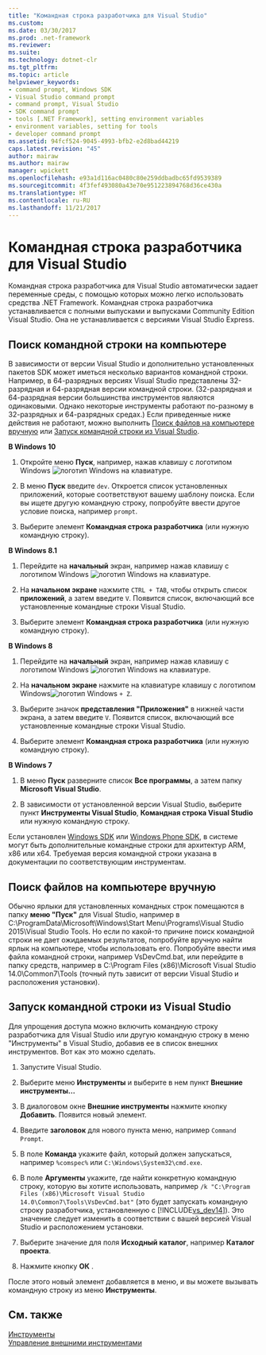 ```yaml
---
title: "Командная строка разработчика для Visual Studio"
ms.custom: 
ms.date: 03/30/2017
ms.prod: .net-framework
ms.reviewer: 
ms.suite: 
ms.technology: dotnet-clr
ms.tgt_pltfrm: 
ms.topic: article
helpviewer_keywords:
- command prompt, Windows SDK
- Visual Studio command prompt
- command prompt, Visual Studio
- SDK command prompt
- tools [.NET Framework], setting environment variables
- environment variables, setting for tools
- developer command prompt
ms.assetid: 94fcf524-9045-4993-bfb2-e2d8bad44219
caps.latest.revision: "45"
author: mairaw
ms.author: mairaw
manager: wpickett
ms.openlocfilehash: e93a1d116ac0480c80e259ddbadbc65fd9539389
ms.sourcegitcommit: 4f3fef493080a43e70e951223894768d36ce430a
ms.translationtype: HT
ms.contentlocale: ru-RU
ms.lasthandoff: 11/21/2017
---
```

# <a name="developer-command-prompt-for-visual-studio"></a>Командная строка разработчика для Visual Studio
Командная строка разработчика для Visual Studio автоматически задает переменные среды, с помощью которых можно легко использовать средства .NET Framework. Командная строка разработчика устанавливается с полными выпусками и выпусками Community Edition Visual Studio. Она не устанавливается с версиями Visual Studio Express.  
  
<a name="find"></a>   
## <a name="searching-for-the-command-prompt-on-your-machine"></a>Поиск командной строки на компьютере  
 В зависимости от версии Visual Studio и дополнительно установленных пакетов SDK может иметься несколько вариантов командной строки. Например, в 64-разрядных версиях Visual Studio представлены 32-разрядная и 64-разрядная версии командной строки. (32-разрядная и 64-разрядная версии большинства инструментов являются одинаковыми. Однако некоторые инструменты работают по-разному в 32-разрядных и 64-разрядных средах.) Если приведенные ниже действия не работают, можно выполнить [Поиск файлов на компьютере вручную](#alternative) или [Запуск командной строки из Visual Studio](#visualstudio).  
  
 **В Windows 10**  
  
1.  Откройте меню **Пуск**, например, нажав клавишу с логотипом Windows ![логотип Windows](../../../docs/framework/get-started/media/windowskeyboardlogo.png "Windowskeyboardlogo") на клавиатуре.  
  
2.  В меню **Пуск** введите `dev`. Откроется список установленных приложений, которые соответствуют вашему шаблону поиска. Если вы ищете другую командную строку, попробуйте ввести другое условие поиска, например `prompt`.  
  
3.  Выберите элемент **Командная строка разработчика** (или нужную командную строку).  
  
 **В Windows 8.1**  
  
1.  Перейдите на **начальный** экран, например нажав клавишу с логотипом Windows ![логотип Windows](../../../docs/framework/get-started/media/windowskeyboardlogo.png "Windowskeyboardlogo") на клавиатуре.  
  
2.  На **начальном экране** нажмите `CTRL + TAB`, чтобы открыть список **приложений**, а затем введите `V`. Появится список, включающий все установленные командные строки Visual Studio.  
  
3.  Выберите элемент **Командная строка разработчика** (или нужную командную строку).  
  
 **В Windows 8**  
  
1.  Перейдите на **начальный** экран, например нажав клавишу с логотипом Windows ![логотип Windows](../../../docs/framework/get-started/media/windowskeyboardlogo.png "Windowskeyboardlogo") на клавиатуре.  
  
2.  На **начальном экране** нажмите на клавиатуре клавишу с логотипом Windows![логотип Windows](../../../docs/framework/get-started/media/windowskeyboardlogo.png "Windowskeyboardlogo") `+ Z`.  
  
3.  Выберите значок **представления "Приложения"** в нижней части экрана, а затем введите `V`. Появится список, включающий все установленные командные строки Visual Studio.  
  
4.  Выберите элемент **Командная строка разработчика** (или нужную командную строку).  
  
 **В Windows 7**  
  
1.  В меню **Пуск** разверните список **Все программы**, а затем папку **Microsoft Visual Studio**.  
  
2.  В зависимости от установленной версии Visual Studio, выберите пункт **Инструменты Visual Studio**, **Командная строка Visual Studio** или нужную командную строку.  
  
 Если установлен [Windows SDK](http://msdn.microsoft.com/windows/desktop/aa904949) или [Windows Phone SDK](https://dev.windowsphone.com/downloadsdk), в системе могут быть дополнительные командные строки для архитектур ARM, x86 или x64. Требуемая версия командной строки указана в документации по соответствующим инструментам.  
  
<a name="alternative"></a>   
## <a name="manually-locating-the-files-on-your-machine"></a>Поиск файлов на компьютере вручную  
  Обычно ярлыки для установленных командных строк помещаются в папку **меню "Пуск"** для Visual Studio, например в C:\ProgramData\Microsoft\Windows\Start Menu\Programs\Visual Studio 2015\Visual Studio Tools.    Но если по какой-то причине поиск командной строки не дает ожидаемых результатов, попробуйте вручную найти ярлык на компьютере, чтобы использовать его.   Попробуйте ввести имя файла командной строки, например VsDevCmd.bat, или перейдите в папку средств, например в C:\Program Files (x86)\Microsoft Visual Studio 14.0\Common7\Tools (точный путь зависит от версии Visual Studio и расположения установки).  
  
<a name="visualstudio"></a>   
## <a name="running-command-prompt-from-inside-visual-studio"></a>Запуск командной строки из Visual Studio  
 Для упрощения доступа можно включить командную строку разработчика для Visual Studio или другую командную строку в меню "Инструменты" в Visual Studio, добавив ее в список внешних инструментов. Вот как это можно сделать.  
  
1.  Запустите Visual Studio.  
  
2.  Выберите меню **Инструменты** и выберите в нем пункт **Внешние инструменты...**  
  
3.  В диалоговом окне **Внешние инструменты** нажмите кнопку **Добавить**. Появится новый элемент.  
  
4.  Введите **заголовок** для нового пункта меню, например `Command Prompt`.  
  
5.  В поле **Команда** укажите файл, который должен запускаться, например `%comspec%` или `C:\Windows\System32\cmd.exe`.  
  
6.  В поле **Аргументы** укажите, где найти конкретную командную строку, которую вы хотите использовать, например `/k "C:\Program Files (x86)\Microsoft Visual Studio 14.0\Common7\Tools\VsDevCmd.bat"` (это будет запускать командную строку разработчика, установленную с [!INCLUDE[vs_dev14](../../../includes/vs-dev14-md.md)]). Это значение следует изменить в соответствии с вашей версией Visual Studio и расположением установки.  
  
7.  Выберите значение для поля **Исходный каталог**, например **Каталог проекта**.  
  
8.  Нажмите кнопку **ОК** .  
  
 После этого новый элемент добавляется в меню, и вы можете вызывать командную строку из меню **Инструменты**.  
  
## <a name="see-also"></a>См. также  
 [Инструменты](../../../docs/framework/tools/index.md)  
 [Управление внешними инструментами](/visualstudio/ide/managing-external-tools)
